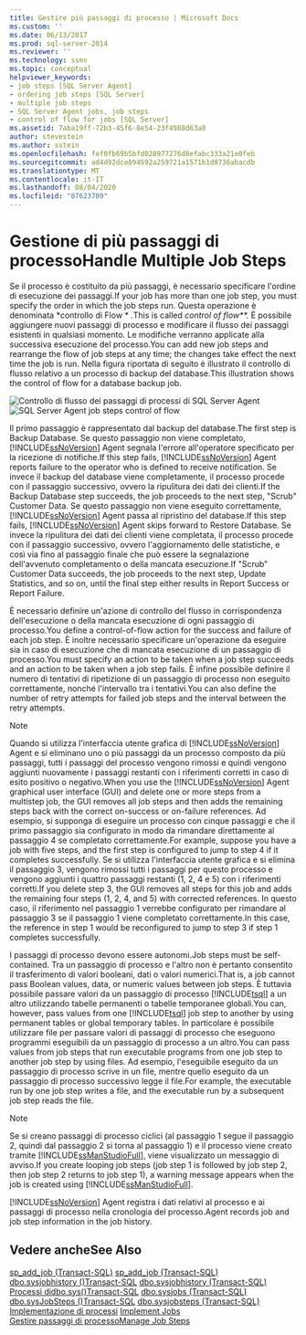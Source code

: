 ```yaml
---
title: Gestire più passaggi di processo | Microsoft Docs
ms.custom: ''
ms.date: 06/13/2017
ms.prod: sql-server-2014
ms.reviewer: ''
ms.technology: ssms
ms.topic: conceptual
helpviewer_keywords:
- job steps [SQL Server Agent]
- ordering job steps [SQL Server]
- multiple job steps
- SQL Server Agent jobs, job steps
- control of flow for jobs [SQL Server]
ms.assetid: 7aba19ff-72b3-45f6-8e54-23f4988d63a8
author: stevestein
ms.author: sstein
ms.openlocfilehash: fef0fb69b5bfd028977276d8efabc333a21e0feb
ms.sourcegitcommit: ad4d92dce894592a259721a1571b1d8736abacdb
ms.translationtype: MT
ms.contentlocale: it-IT
ms.lasthandoff: 08/04/2020
ms.locfileid: "87623709"
---
```

# <a name="handle-multiple-job-steps"></a><span data-ttu-id="2d111-102">Gestione di più passaggi di processo</span><span class="sxs-lookup"><span data-stu-id="2d111-102">Handle Multiple Job Steps</span></span>
  <span data-ttu-id="2d111-103">Se il processo è costituito da più passaggi, è necessario specificare l'ordine di esecuzione dei passaggi.</span><span class="sxs-lookup"><span data-stu-id="2d111-103">If your job has more than one job step, you must specify the order in which the job steps run.</span></span> <span data-ttu-id="2d111-104">Questa operazione è denominata \*controllo di Flow \* *.*</span><span class="sxs-lookup"><span data-stu-id="2d111-104">This is called *control of flow\*\*.*</span></span> <span data-ttu-id="2d111-105">È possibile aggiungere nuovi passaggi di processo e modificare il flusso dei passaggi esistenti in qualsiasi momento. Le modifiche verranno applicate alla successiva esecuzione del processo.</span><span class="sxs-lookup"><span data-stu-id="2d111-105">You can add new job steps and rearrange the flow of job steps at any time; the changes take effect the next time the job is run.</span></span> <span data-ttu-id="2d111-106">Nella figura riportata di seguito è illustrato il controllo di flusso relativo a un processo di backup del database.</span><span class="sxs-lookup"><span data-stu-id="2d111-106">This illustration shows the control of flow for a database backup job.</span></span>  
  
 <span data-ttu-id="2d111-107">![Controllo di flusso dei passaggi di processi di SQL Server Agent](../../database-engine/media/dbflow01.gif "Controllo di flusso dei passaggi di processi di SQL Server Agent")</span><span class="sxs-lookup"><span data-stu-id="2d111-107">![SQL Server Agent job steps control of flow](../../database-engine/media/dbflow01.gif "SQL Server Agent job steps control of flow")</span></span>  
  
 <span data-ttu-id="2d111-108">Il primo passaggio è rappresentato dal backup del database.</span><span class="sxs-lookup"><span data-stu-id="2d111-108">The first step is Backup Database.</span></span> <span data-ttu-id="2d111-109">Se questo passaggio non viene completato, [!INCLUDE[ssNoVersion](../../includes/ssnoversion-md.md)] Agent segnala l'errore all'operatore specificato per la ricezione di notifiche.</span><span class="sxs-lookup"><span data-stu-id="2d111-109">If this step fails, [!INCLUDE[ssNoVersion](../../includes/ssnoversion-md.md)] Agent reports failure to the operator who is defined to receive notification.</span></span> <span data-ttu-id="2d111-110">Se invece il backup del database viene completamente, il processo procede con il passaggio successivo, ovvero la ripulitura dei dati dei clienti.</span><span class="sxs-lookup"><span data-stu-id="2d111-110">If the Backup Database step succeeds, the job proceeds to the next step, "Scrub" Customer Data.</span></span> <span data-ttu-id="2d111-111">Se questo passaggio non viene eseguito correttamente, [!INCLUDE[ssNoVersion](../../../includes/ssnoversion-md.md)] Agent passa al ripristino del database.</span><span class="sxs-lookup"><span data-stu-id="2d111-111">If this step fails, [!INCLUDE[ssNoVersion](../../../includes/ssnoversion-md.md)] Agent skips forward to Restore Database.</span></span> <span data-ttu-id="2d111-112">Se invece la ripulitura dei dati dei clienti viene completata, il processo procede con il passaggio successivo, ovvero l'aggiornamento delle statistiche, e così via fino al passaggio finale che può essere la segnalazione dell'avvenuto completamento o della mancata esecuzione.</span><span class="sxs-lookup"><span data-stu-id="2d111-112">If "Scrub" Customer Data succeeds, the job proceeds to the next step, Update Statistics, and so on, until the final step either results in Report Success or Report Failure.</span></span>  
  
 <span data-ttu-id="2d111-113">È necessario definire un'azione di controllo del flusso in corrispondenza dell'esecuzione o della mancata esecuzione di ogni passaggio di processo.</span><span class="sxs-lookup"><span data-stu-id="2d111-113">You define a control-of-flow action for the success and failure of each job step.</span></span> <span data-ttu-id="2d111-114">È inoltre necessario specificare un'operazione da eseguire sia in caso di esecuzione che di mancata esecuzione di un passaggio di processo.</span><span class="sxs-lookup"><span data-stu-id="2d111-114">You must specify an action to be taken when a job step succeeds and an action to be taken when a job step fails.</span></span> <span data-ttu-id="2d111-115">È infine possibile definire il numero di tentativi di ripetizione di un passaggio di processo non eseguito correttamente, nonché l'intervallo tra i tentativi.</span><span class="sxs-lookup"><span data-stu-id="2d111-115">You can also define the number of retry attempts for failed job steps and the interval between the retry attempts.</span></span>  
  
> [!NOTE]  
>  <span data-ttu-id="2d111-116">Quando si utilizza l'interfaccia utente grafica di [!INCLUDE[ssNoVersion](../../includes/ssnoversion-md.md)] Agent e si eliminano uno o più passaggi da un processo composto da più passaggi, tutti i passaggi del processo vengono rimossi e quindi vengono aggiunti nuovamente i passaggi restanti con i riferimenti corretti in caso di esito positivo o negativo.</span><span class="sxs-lookup"><span data-stu-id="2d111-116">When you use the [!INCLUDE[ssNoVersion](../../includes/ssnoversion-md.md)] Agent graphical user interface (GUI) and delete one or more steps from a multistep job, the GUI removes all job steps and then adds the remaining steps back with the correct on-success or on-failure references.</span></span> <span data-ttu-id="2d111-117">Ad esempio, si supponga di eseguire un processo con cinque passaggi e che il primo passaggio sia configurato in modo da rimandare direttamente al passaggio 4 se completato correttamente.</span><span class="sxs-lookup"><span data-stu-id="2d111-117">For example, suppose you have a job with five steps, and the first step is configured to jump to step 4 if it completes successfully.</span></span> <span data-ttu-id="2d111-118">Se si utilizza l'interfaccia utente grafica e si elimina il passaggio 3, vengono rimossi tutti i passaggi per questo processo e vengono aggiunti i quattro passaggi restanti (1, 2, 4 e 5) con i riferimenti corretti.</span><span class="sxs-lookup"><span data-stu-id="2d111-118">If you delete step 3, the GUI removes all steps for this job and adds the remaining four steps (1, 2, 4, and 5) with corrected references.</span></span> <span data-ttu-id="2d111-119">In questo caso, il riferimento nel passaggio 1 verrebbe configurato per rimandare al passaggio 3 se il passaggio 1 viene completato correttamente.</span><span class="sxs-lookup"><span data-stu-id="2d111-119">In this case, the reference in step 1 would be reconfigured to jump to step 3 if step 1 completes successfully.</span></span>  
  
 <span data-ttu-id="2d111-120">I passaggi di processo devono essere autonomi.</span><span class="sxs-lookup"><span data-stu-id="2d111-120">Job steps must be self-contained.</span></span> <span data-ttu-id="2d111-121">Tra un passaggio di processo e l'altro non è pertanto consentito il trasferimento di valori booleani, dati o valori numerici.</span><span class="sxs-lookup"><span data-stu-id="2d111-121">That is, a job cannot pass Boolean values, data, or numeric values between job steps.</span></span> <span data-ttu-id="2d111-122">È tuttavia possibile passare valori da un passaggio di processo [!INCLUDE[tsql](../../includes/tsql-md.md)] a un altro utilizzando tabelle permanenti o tabelle temporanee globali.</span><span class="sxs-lookup"><span data-stu-id="2d111-122">You can, however, pass values from one [!INCLUDE[tsql](../../includes/tsql-md.md)] job step to another by using permanent tables or global temporary tables.</span></span> <span data-ttu-id="2d111-123">In particolare è possibile utilizzare file per passare valori di passaggi di processo che eseguono programmi eseguibili da un passaggio di processo a un altro.</span><span class="sxs-lookup"><span data-stu-id="2d111-123">You can pass values from job steps that run executable programs from one job step to another job step by using files.</span></span> <span data-ttu-id="2d111-124">Ad esempio, l'eseguibile eseguito da un passaggio di processo scrive in un file, mentre quello eseguito da un passaggio di processo successivo legge il file.</span><span class="sxs-lookup"><span data-stu-id="2d111-124">For example, the executable run by one job step writes a file, and the executable run by a subsequent job step reads the file.</span></span>  
  
> [!NOTE]  
>  <span data-ttu-id="2d111-125">Se si creano passaggi di processo ciclici (al passaggio 1 segue il passaggio 2, quindi dal passaggio 2 si torna al passaggio 1) e il processo viene creato tramite [!INCLUDE[ssManStudioFull](../../includes/ssmanstudiofull-md.md)], viene visualizzato un messaggio di avviso.</span><span class="sxs-lookup"><span data-stu-id="2d111-125">If you create looping job steps (job step 1 is followed by job step 2, then job step 2 returns to job step 1), a warning message appears when the job is created using [!INCLUDE[ssManStudioFull](../../includes/ssmanstudiofull-md.md)].</span></span>  
  
 [!INCLUDE[ssNoVersion](../../includes/ssnoversion-md.md)] <span data-ttu-id="2d111-126">Agent registra i dati relativi al processo e ai passaggi di processo nella cronologia del processo.</span><span class="sxs-lookup"><span data-stu-id="2d111-126">Agent records job and job step information in the job history.</span></span>  
  
## <a name="see-also"></a><span data-ttu-id="2d111-127">Vedere anche</span><span class="sxs-lookup"><span data-stu-id="2d111-127">See Also</span></span>  
 <span data-ttu-id="2d111-128">[sp_add_job &#40;Transact-SQL&#41;](/sql/relational-databases/system-stored-procedures/sp-add-job-transact-sql) </span><span class="sxs-lookup"><span data-stu-id="2d111-128">[sp_add_job &#40;Transact-SQL&#41;](/sql/relational-databases/system-stored-procedures/sp-add-job-transact-sql) </span></span>  
 <span data-ttu-id="2d111-129">[dbo.sysjobhistory &#40;&#41;Transact-SQL](/sql/relational-databases/system-tables/dbo-sysjobhistory-transact-sql) </span><span class="sxs-lookup"><span data-stu-id="2d111-129">[dbo.sysjobhistory &#40;Transact-SQL&#41;](/sql/relational-databases/system-tables/dbo-sysjobhistory-transact-sql) </span></span>  
 <span data-ttu-id="2d111-130">[Processi didbo.sys&#40;&#41;Transact-SQL](/sql/relational-databases/system-tables/dbo-sysjobs-transact-sql) </span><span class="sxs-lookup"><span data-stu-id="2d111-130">[dbo.sysjobs &#40;Transact-SQL&#41;](/sql/relational-databases/system-tables/dbo-sysjobs-transact-sql) </span></span>  
 <span data-ttu-id="2d111-131">[dbo.sysJobSteps &#40;&#41;Transact-SQL](/sql/relational-databases/system-tables/dbo-sysjobsteps-transact-sql) </span><span class="sxs-lookup"><span data-stu-id="2d111-131">[dbo.sysjobsteps &#40;Transact-SQL&#41;](/sql/relational-databases/system-tables/dbo-sysjobsteps-transact-sql) </span></span>  
 <span data-ttu-id="2d111-132">[Implementazione di processi](implement-jobs.md) </span><span class="sxs-lookup"><span data-stu-id="2d111-132">[Implement Jobs](implement-jobs.md) </span></span>  
 [<span data-ttu-id="2d111-133">Gestire passaggi di processo</span><span class="sxs-lookup"><span data-stu-id="2d111-133">Manage Job Steps</span></span>](manage-job-steps.md)  
  
  
